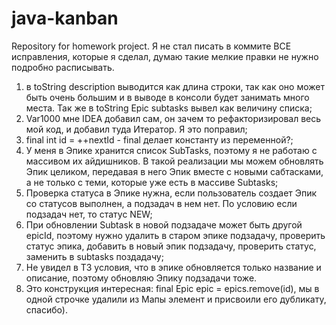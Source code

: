 # java-kanban
Repository for homework project. Я не стал писать в коммите ВСЕ исправления, которые я сделал, думаю такие мелкие правки не нужно подробно расписывать.
1. в toString description выводится как длина строки, так как оно может быть очень большим и в выводе в консоли будет занимать много места. Так же в toString Epic subtasks вывел как величину списка;
2. Var1000 мне IDEA добавил сам, он зачем то рефакторизировал весь мой код, и добавил туда Итератор. Я это поправил;
3. final int id = ++nextId - final делает константу из переменной?;
4. У меня в Эпике хранится список SubTasks, поэтому я не работаю с массивом их айдишников. В такой реализации мы можем обновлять Эпик целиком,
передавая в него Эпик вместе с новыми сабтасками, а не только с теми, которые уже есть в массиве Subtasks;
5. Проверка статуса в Эпике нужна, если пользователь создает Эпик со статусов выполнен, а подзадач в нем нет. По условию если подзадач нет, то статус NEW;
6. При обновлении Subtask в новой подзадаче может быть другой epicId, поэтому нужно удалить в старом эпике подзадачу, проверить статус эпика,
добавить в новый эпик подзадачу, проверить статус, заменить в subtasks поздадачу;
7. Не увидел в ТЗ условия, что в эпике обновляется только название и описание, поэтому обновляю Эпику подзадачи тоже.
8. Это конструкция интересная: final Epic epic = epics.remove(id), мы в одной строчке удалили из Мапы элемент и присвоили его дубликату, спасибо).